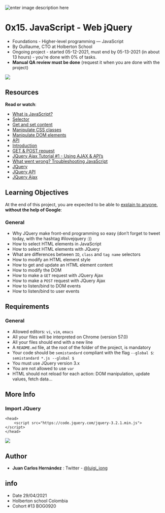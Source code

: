 ![enter image description here](https://i.imgur.com/lGkm5Mr.png)
# 0x15. JavaScript - Web jQuery

-   Foundations - Higher-level programming ― JavaScript
-   By Guillaume, CTO at Holberton School
-   Ongoing project - started 05-12-2021, must end by 05-13-2021 (in about 13 hours) - you're done with  0% of tasks.
-   **Manual QA review must be done**  (request it when you are done with the project)

![](https://s3.amazonaws.com/intranet-projects-files/holbertonschool-higher-level_programming+/305/4724718.jpg)

## Resources

**Read or watch**:

-   [What is JavaScript?](https://intranet.hbtn.io/rltoken/FBd59d6M-Bal5PiSJbhw9g "What is JavaScript?")
-   [Selector](https://intranet.hbtn.io/rltoken/RtFB5Ycdvvk5OYv79zgr6A "Selector")
-   [Get and set content](https://intranet.hbtn.io/rltoken/JAC2vdSj1pbH6y_9OwQrAw "Get and set content")
-   [Manipulate CSS classes](https://intranet.hbtn.io/rltoken/Pvl_U4kdmxtHrZAHoFh_qw "Manipulate CSS classes")
-   [Manipulate DOM elements](https://intranet.hbtn.io/rltoken/fA1R3S7dNUX4lj68z6qMyw "Manipulate DOM elements")
-   [API](https://intranet.hbtn.io/rltoken/w_Y67Y3UlGQ6nluZx9KJyQ "API")
-   [Introduction](https://intranet.hbtn.io/rltoken/LOMQvsml-4ttg2Y2TVNbqQ "Introduction")
-   [GET & POST request](https://intranet.hbtn.io/rltoken/xN81Z76ZeNgB42tyJOgXjA "GET & POST request")
-   [JQuery Ajax Tutorial #1 - Using AJAX & API’s](https://intranet.hbtn.io/rltoken/Rq2Ob5rhN-N458YBxxaRXQ "JQuery Ajax Tutorial #1 - Using AJAX & API's")
-   [What went wrong? Troubleshooting JavaScript](https://intranet.hbtn.io/rltoken/ZpjZXl5AxHmurQFuxQfB4A "What went wrong? Troubleshooting JavaScript")
-   [JQuery](https://intranet.hbtn.io/rltoken/L5nA7F44DBhrCAdlEvxrqQ "JQuery")
-   [JQuery API](https://intranet.hbtn.io/rltoken/U3XGm3WaMxON5c-NkBFS6Q "JQuery API")
-   [JQuery Ajax](https://intranet.hbtn.io/rltoken/pZmSwUxd65dxIrX7D4n1pg "JQuery Ajax")

## Learning Objectives

At the end of this project, you are expected to be able to  [explain to anyone](https://intranet.hbtn.io/rltoken/AsDSdFtLBtgOAoSNFE7QIQ "explain to anyone"),  **without the help of Google**:

### General

-   Why JQuery make front-end programming so easy (don’t forget to tweet today, with the hashtag #ilovejquery :))
-   How to select HTML elements in JavaScript
-   How to select HTML elements with JQuery
-   What are differences between  `ID`,  `class`  and  `tag name`  selectors
-   How to modify an HTML element style
-   How to get and update an HTML element content
-   How to modify the DOM
-   How to make a  `GET`  request with JQuery Ajax
-   How to make a  `POST`  request with JQuery Ajax
-   How to listen/bind to DOM events
-   How to listen/bind to user events

## Requirements

### General

-   Allowed editors:  `vi`,  `vim`,  `emacs`
-   All your files will be interpreted on Chrome (version 57.0)
-   All your files should end with a new line
-   A  `README.md`  file, at the root of the folder of the project, is mandatory
-   Your code should be  `semistandard`  compliant with the flag  `--global $`:  `semistandard *.js --global $`
-   You must use JQuery version 3.x
-   You are not allowed to use  `var`
-   HTML should not reload for each action: DOM manipulation, update values, fetch data…

## More Info

### Import JQuery

```
<head>
    <script src="https://code.jquery.com/jquery-3.2.1.min.js"></script>
</head>

```

![](https://s3.amazonaws.com/intranet-projects-files/holbertonschool-higher-level_programming+/305/1f1ihd.jpg)
## Author
 
 - **Juan Carlos Hernández** : Twitter - [@luigi_jong](https://twitter.com/luigi_jong)
 
##  info

 - Date 29/04/2021
 - Holberton school Colombia 
 - Cohort #13 BOG0920

